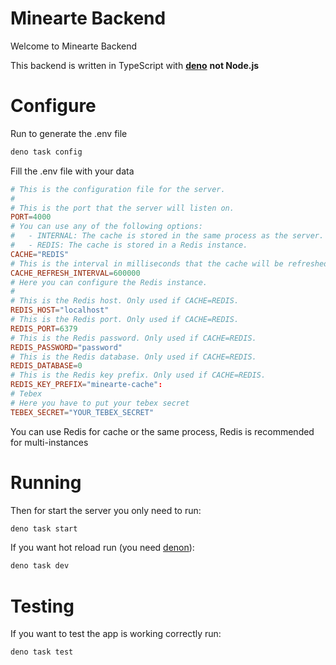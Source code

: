 # Minearte Backend

Welcome to Minearte Backend

This backend is written in TypeScript with **[deno](https://deno.land/)** __not Node.js__

# Configure 
Run to generate the .env file
```sh
deno task config
```

Fill the .env file with your data
```toml
# This is the configuration file for the server.
#
# This is the port that the server will listen on.
PORT=4000
# You can use any of the following options:
#   - INTERNAL: The cache is stored in the same process as the server.
#   - REDIS: The cache is stored in a Redis instance.
CACHE="REDIS"
# This is the interval in milliseconds that the cache will be refreshed.
CACHE_REFRESH_INTERVAL=600000
# Here you can configure the Redis instance.
#
# This is the Redis host. Only used if CACHE=REDIS.
REDIS_HOST="localhost"
# This is the Redis port. Only used if CACHE=REDIS.
REDIS_PORT=6379
# This is the Redis password. Only used if CACHE=REDIS.
REDIS_PASSWORD="password"
# This is the Redis database. Only used if CACHE=REDIS.
REDIS_DATABASE=0
# This is the Redis key prefix. Only used if CACHE=REDIS.
REDIS_KEY_PREFIX="minearte-cache":
# Tebex
# Here you have to put your tebex secret
TEBEX_SECRET="YOUR_TEBEX_SECRET"
```

You can use Redis for cache or the same process, Redis is recommended for multi-instances

# Running 
Then for start the server you only need to run:
```sh
deno task start
```
If you want hot reload run (you need [denon](https://deno.land/x/denon)):
```sh
deno task dev
```

# Testing

If you want to test the app is working correctly run:

```sh
deno task test
```